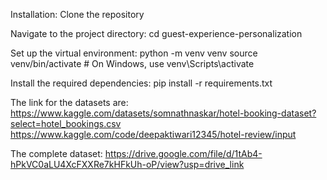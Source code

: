 Installation:
Clone the repository

Navigate to the project directory:
cd guest-experience-personalization

Set up the virtual environment:
python -m venv venv
source venv/bin/activate  # On Windows, use venv\Scripts\activate

Install the required dependencies:
pip install -r requirements.txt

The link for the datasets are:
https://www.kaggle.com/datasets/somnathnaskar/hotel-booking-dataset?select=hotel_bookings.csv
https://www.kaggle.com/code/deepaktiwari12345/hotel-review/input

The complete dataset:
https://drive.google.com/file/d/1tAb4-hPkVC0aLU4XcFXXRe7kHFkUh-oP/view?usp=drive_link
